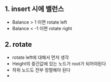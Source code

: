 
## 1. insert 시에 밸런스
- Balance > 1 이면 rotate left
- Balance < -1 이면 rotate right

## 2. rotate
- rotate left에 대해서 먼저 생각
- Height의 중간값에 있는 노드가 root가 되어야된다
- 하위 노드도 전부 정렬해야 된다
- 